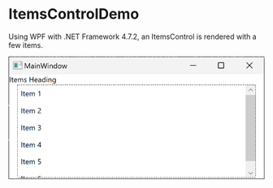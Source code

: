 # ItemsControlDemo

Using WPF with .NET Framework 4.7.2, an ItemsControl is rendered with a few items.

![Screenshot of a WPF window showing items within an ItemsControl](resources/ItemsControlDemo.png)
